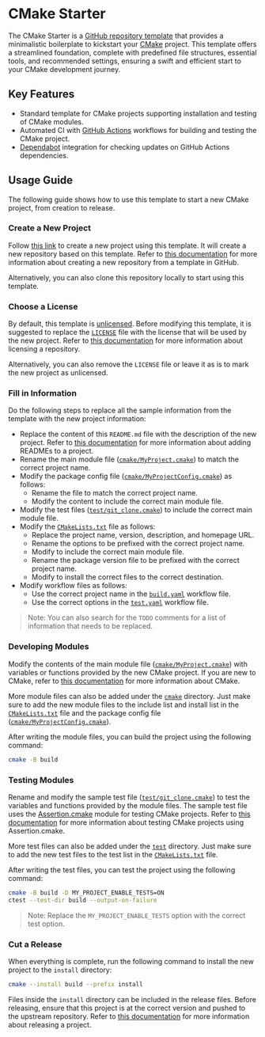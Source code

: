 <!-- TODO: Replace the content of this file with the new project description. -->

# CMake Starter

The CMake Starter is a [GitHub repository template](https://docs.github.com/en/repositories/creating-and-managing-repositories/creating-a-repository-from-a-template) that provides a minimalistic boilerplate to kickstart your [CMake](https://cmake.org/) project.
This template offers a streamlined foundation, complete with predefined file structures, essential tools, and recommended settings, ensuring a swift and efficient start to your CMake development journey.

## Key Features

- Standard template for CMake projects supporting installation and testing of CMake modules.
- Automated CI with [GitHub Actions](https://github.com/features/actions) workflows for building and testing the CMake project.
- [Dependabot](https://docs.github.com/en/code-security/dependabot) integration for checking updates on GitHub Actions dependencies.

## Usage Guide

The following guide shows how to use this template to start a new CMake project, from creation to release.

### Create a New Project

Follow [this link](https://github.com/new?template_name=cmake-starter&template_owner=threeal) to create a new project using this template. It will create a new repository based on this template. Refer to [this documentation](https://docs.github.com/en/repositories/creating-and-managing-repositories/creating-a-repository-from-a-template) for more information about creating a new repository from a template in GitHub.

Alternatively, you can also clone this repository locally to start using this template.

### Choose a License

By default, this template is [unlicensed](https://unlicense.org/). Before modifying this template, it is suggested to replace the [`LICENSE`](./LICENSE) file with the license that will be used by the new project. Refer to [this documentation](https://docs.github.com/en/repositories/managing-your-repositorys-settings-and-features/customizing-your-repository/licensing-a-repository) for more information about licensing a repository.

Alternatively, you can also remove the `LICENSE` file or leave it as is to mark the new project as unlicensed.

### Fill in Information

Do the following steps to replace all the sample information from the template with the new project information:
- Replace the content of this `README.md` file with the description of the new project. Refer to [this documentation](https://docs.github.com/en/repositories/managing-your-repositorys-settings-and-features/customizing-your-repository/about-readmes) for more information about adding READMEs to a project.
- Rename the main module file ([`cmake/MyProject.cmake`](./cmake/MyProject.cmake)) to match the correct project name.
- Modify the package config file ([`cmake/MyProjectConfig.cmake`](./cmake/MyProjectConfig.cmake)) as follows:
  - Rename the file to match the correct project name.
  - Modify the content to include the correct main module file.
- Modify the test files ([`test/git_clone.cmake`](./test/git_clone.cmake)) to include the correct main module file.
- Modify the [`CMakeLists.txt`](./CMakeLists.txt) file as follows:
  - Replace the project name, version, description, and homepage URL.
  - Rename the options to be prefixed with the correct project name.
  - Modify to include the correct main module file.
  - Rename the package version file to be prefixed with the correct project name.
  - Modify to install the correct files to the correct destination.
- Modify workflow files as follows:
  - Use the correct project name in the [`build.yaml`](./.github/workflows/build.yaml) workflow file.
  - Use the correct options in the [`test.yaml`](./.github/workflows/test.yaml) workflow file.

> Note: You can also search for the `TODO` comments for a list of information that needs to be replaced.

### Developing Modules

Modify the contents of the main module file ([`cmake/MyProject.cmake`](./cmake/MyProject.cmake)) with variables or functions provided by the new CMake project. If you are new to CMake, refer to [this documentation](https://cmake.org/cmake/help/v3.21/index.html) for more information about CMake.

More module files can also be added under the [`cmake`](./cmake) directory. Just make sure to add the new module files to the include list and install list in the [`CMakeLists.txt`](./CMakeLists.txt) file and the package config file ([`cmake/MyProjectConfig.cmake`](./cmake/MyProjectConfig.cmake)).

After writing the module files, you can build the project using the following command:

```sh
cmake -B build
```

### Testing Modules

Rename and modify the sample test file ([`test/git_clone.cmake`](./test/git_clone.cmake)) to test the variables and functions provided by the module files. The sample test file uses the [Assertion.cmake](https://github.com/threeal/assertion-cmake/tree/v1.0.0) module for testing CMake projects. Refer to [this documentation](https://github.com/threeal/assertion-cmake/tree/v1.0.0#assertion-example) for more information about testing CMake projects using Assertion.cmake.

More test files can also be added under the [`test`](./test) directory. Just make sure to add the new test files to the test list in the [`CMakeLists.txt`](./CMakeLists.txt) file.

After writing the test files, you can test the project using the following command:

```sh
cmake -B build -D MY_PROJECT_ENABLE_TESTS=ON
ctest --test-dir build --output-on-failure
```

> Note: Replace the `MY_PROJECT_ENABLE_TESTS` option with the correct test option.

### Cut a Release

When everything is complete, run the following command to install the new project to the `install` directory:

```sh
cmake --install build --prefix install
```

Files inside the `install` directory can be included in the release files. Before releasing, ensure that this project is at the correct version and pushed to the upstream repository. Refer to [this documentation](https://docs.github.com/en/repositories/releasing-projects-on-github/about-releases) for more information about releasing a project.
